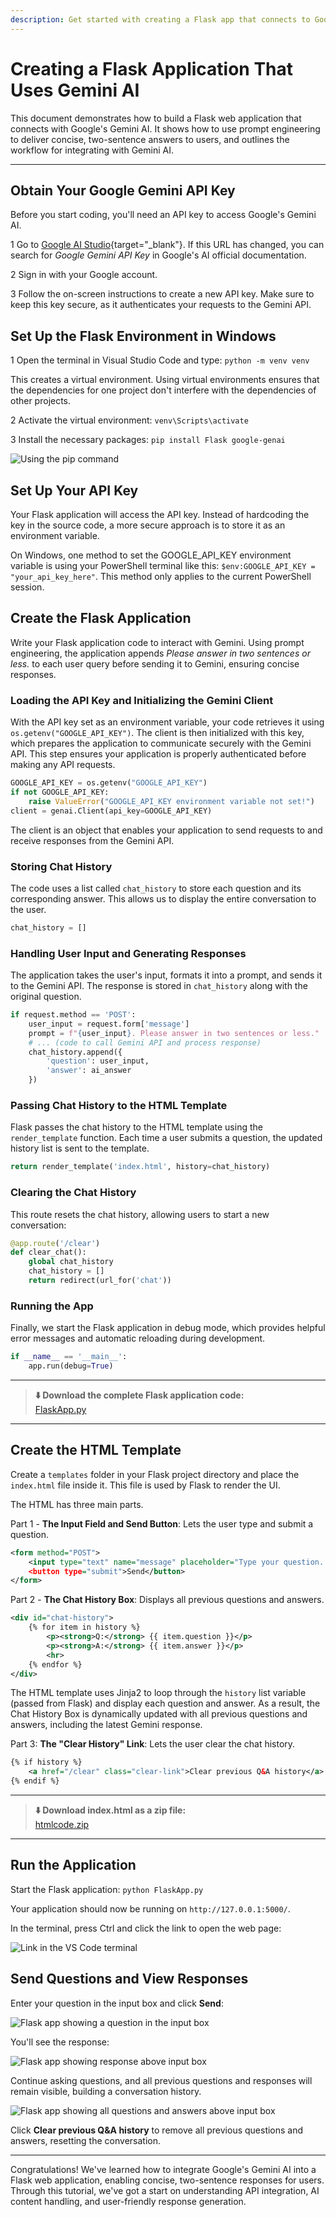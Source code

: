 ```yaml
---
description: Get started with creating a Flask app that connects to Google's Gemini AI and retrieves concise answers using prompt engineering.
---
```


# Creating a Flask Application That Uses Gemini AI
This document demonstrates how to build a Flask web application that connects with Google's Gemini AI. It shows how to use prompt engineering to deliver concise, two-sentence answers to users, and outlines the workflow for integrating with Gemini AI.

---

## Obtain Your Google Gemini API Key
Before you start coding, you'll need an API key to access Google's Gemini AI.

<span class="step-number">1</span> Go to [Google AI Studio](https://aistudio.google.com/){target="_blank"}. If this URL has changed, you can search for *Google Gemini API Key* in Google's AI official documentation.

<span class="step-number">2</span> Sign in with your Google account.

<span class="step-number">3</span> Follow the on-screen instructions to create a new API key. Make sure to keep this key secure, as it authenticates your requests to the Gemini API.

## Set Up the Flask Environment in Windows
<span class="step-number">1</span> Open the terminal in Visual Studio Code and type: `python -m venv venv`

This creates a virtual environment. Using virtual environments ensures that the dependencies for one project don't interfere with the dependencies of other projects.

<span class="step-number">2</span> Activate the virtual environment: `venv\Scripts\activate`

<span class="step-number">3</span> Install the necessary packages: `pip install Flask google-genai`

![Using the pip command](flaskcgem1.png)

## Set Up Your API Key
Your Flask application will access the API key. Instead of hardcoding the key in the source code, a more secure approach is to store it as an environment variable.

On Windows, one method to set the GOOGLE_API_KEY environment variable is using your PowerShell terminal like this: `$env:GOOGLE_API_KEY = "your_api_key_here"`. This method only applies to the current PowerShell session.

## Create the Flask Application
Write your Flask application code to interact with Gemini. Using prompt engineering, the application appends *Please answer in two sentences or less.* to each user query before sending it to Gemini, ensuring concise responses.

### Loading the API Key and Initializing the Gemini Client
With the API key set as an environment variable, your code retrieves it using `os.getenv("GOOGLE_API_KEY")`. The client is then initialized with this key, which prepares the application to communicate securely with the Gemini API. This step ensures your application is properly authenticated before making any API requests. 

```python
GOOGLE_API_KEY = os.getenv("GOOGLE_API_KEY")
if not GOOGLE_API_KEY:
    raise ValueError("GOOGLE_API_KEY environment variable not set!")
client = genai.Client(api_key=GOOGLE_API_KEY)
```

The client is an object that enables your application to send requests to and receive responses from the Gemini API.

### Storing Chat History
The code uses a list called `chat_history` to store each question and its corresponding answer. This allows us to display the entire conversation to the user.

```python
chat_history = []
```

### Handling User Input and Generating Responses
The application takes the user's input, formats it into a prompt, and sends it to the Gemini API. The response is stored in `chat_history` along with the original question.

```python
if request.method == 'POST':
    user_input = request.form['message']
    prompt = f"{user_input}. Please answer in two sentences or less."
    # ... (code to call Gemini API and process response)
    chat_history.append({
        'question': user_input,
        'answer': ai_answer
    })
```

### Passing Chat History to the HTML Template
Flask passes the chat history to the HTML template using the `render_template` function. Each time a user submits a question, the updated history list is sent to the template.

```python
return render_template('index.html', history=chat_history)
```

### Clearing the Chat History
This route resets the chat history, allowing users to start a new conversation:

```python
@app.route('/clear')
def clear_chat():
    global chat_history
    chat_history = []
    return redirect(url_for('chat'))
```

### Running the App
Finally, we start the Flask application in debug mode, which provides helpful error messages and automatic reloading during development.

```python
if __name__ == '__main__':
    app.run(debug=True)
```

---

> **⬇️ Download the complete Flask application code:**  
> [FlaskApp.py](FlaskApp.py)

---

## Create the HTML Template
Create a `templates` folder in your Flask project directory and place the `index.html` file inside it. This file is used by Flask to render the UI.

The HTML has three main parts.

Part 1 - **The Input Field and Send Button**: Lets the user type and submit a question.

```xml
<form method="POST">
    <input type="text" name="message" placeholder="Type your question..." required>
    <button type="submit">Send</button>
</form>
```

Part 2 - **The Chat History Box**: Displays all previous questions and answers.

```xml
<div id="chat-history">
    {% for item in history %}
        <p><strong>Q:</strong> {{ item.question }}</p>
        <p><strong>A:</strong> {{ item.answer }}</p>
        <hr>
    {% endfor %}
</div>
```

The HTML template uses Jinja2 to loop through the `history` list variable (passed from Flask) and display each question and answer. As a result, the Chat History Box is dynamically updated with all previous questions and answers, including the latest Gemini response.

Part 3: **The "Clear History" Link**: Lets the user clear the chat history.

```xml
{% if history %}
    <a href="/clear" class="clear-link">Clear previous Q&A history</a>
{% endif %}
```

---

> **⬇️ Download index.html as a zip file:**  
> [htmlcode.zip](htmlcode.zip)

---

## Run the Application
Start the Flask application: `python FlaskApp.py`

Your application should now be running on `http://127.0.0.1:5000/`.

In the terminal, press Ctrl and click the link to open the web page:

![Link in the VS Code terminal](flaskcgem2.png)

## Send Questions and View Responses 
Enter your question in the input box and click **Send**:

![Flask app showing a question in the input box](flaskcgem3.png)

You'll see the response:

![Flask app showing response above input box](flaskcgem4.png)

Continue asking questions, and all previous questions and responses will remain visible, building a conversation history.

![Flask app showing all questions and answers above input box](flaskcgem5.png)

Click **Clear previous Q&A history** to remove all previous questions and answers, resetting the conversation.

---

Congratulations! We've learned how to integrate Google's Gemini AI into a Flask web application, enabling concise, two-sentence responses for users. Through this tutorial, we've got a start on understanding API integration, AI content handling, and user-friendly response generation.